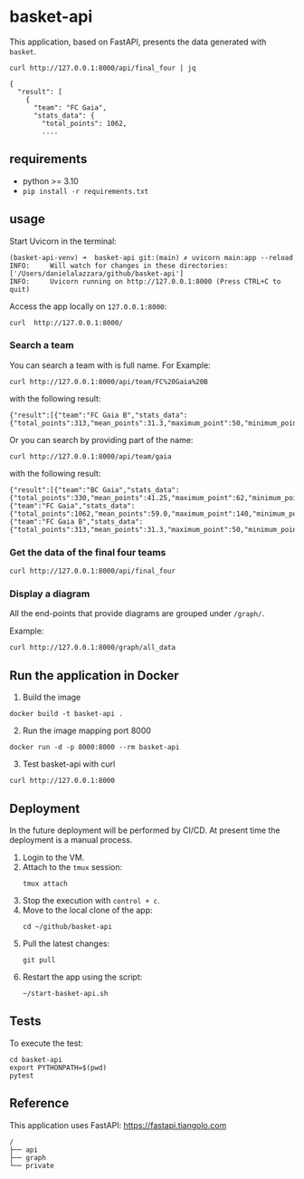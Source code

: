 # basket-api
This application, based on FastAPI, presents the data generated with `basket`.

```
curl http://127.0.0.1:8000/api/final_four | jq

{
  "result": [
    {
      "team": "FC Gaia",
      "stats_data": {
        "total_points": 1062,
        ....
```

## requirements
- python >= 3.10
- `pip install -r requirements.txt`

## usage
Start Uvicorn in the terminal:
```
(basket-api-venv) ➜  basket-api git:(main) ✗ uvicorn main:app --reload
INFO:     Will watch for changes in these directories: ['/Users/danielalazzara/github/basket-api']
INFO:     Uvicorn running on http://127.0.0.1:8000 (Press CTRL+C to quit)
```
Access the app locally on `127.0.0.1:8000`:
```
curl  http://127.0.0.1:8000/
```

### Search a team
You can search a team with is full name. For Example:
```
curl http://127.0.0.1:8000/api/team/FC%20Gaia%20B
```
with the following result:
```
{"result":[{"team":"FC Gaia B","stats_data":{"total_points":313,"mean_points":31.3,"maximum_point":50,"minimum_point":4,"games_played":10,"wins":4,"wins_percentage":0.4}}]}%
```

Or you can search by providing part of the name:
```
curl http://127.0.0.1:8000/api/team/gaia
```
with the following result:
```
{"result":[{"team":"BC Gaia","stats_data":{"total_points":330,"mean_points":41.25,"maximum_point":62,"minimum_point":0,"games_played":8,"wins":6,"wins_percentage":0.75}},{"team":"FC Gaia","stats_data":{"total_points":1062,"mean_points":59.0,"maximum_point":140,"minimum_point":36,"games_played":18,"wins":11,"wins_percentage":0.6111111111111112}},{"team":"FC Gaia B","stats_data":{"total_points":313,"mean_points":31.3,"maximum_point":50,"minimum_point":4,"games_played":10,"wins":4,"wins_percentage":0.4}}]}%
```


### Get the data of the final four teams
```
curl http://127.0.0.1:8000/api/final_four
```

### Display a diagram
All the end-points that provide diagrams are grouped under `/graph/`.

Example:

```
curl http://127.0.0.1:8000/graph/all_data
```

## Run the application in Docker

1. Build the image
  ```
  docker build -t basket-api .
  ```

2. Run the image mapping port 8000
  ```
  docker run -d -p 8000:8000 --rm basket-api
  ```

3. Test basket-api with curl
  ```
  curl http://127.0.0.1:8000
  ```

## Deployment
In the future deployment will be performed by CI/CD. At present time the deployment is a manual process.

1. Login to the VM.
2. Attach to the `tmux` session:
    ```
    tmux attach
    ```
3. Stop the execution with `control + c`.
4. Move to the local clone of the app:
    ```
    cd ~/github/basket-api
    ```
5. Pull the latest changes:
    ```
    git pull
    ```
6. Restart the app using the script:
    ```
    ~/start-basket-api.sh
    ```

## Tests
To execute the test:
```
cd basket-api
export PYTHONPATH=$(pwd)
pytest
```

## Reference
This application uses FastAPI: https://fastapi.tiangolo.com


```
/
├── api
├── graph
└── private
```